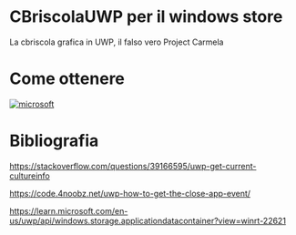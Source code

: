 # CBriscolaUWP per il windows store
La cbriscola grafica in UWP, il falso vero Project Carmela

# Come ottenere
[![microsoft](https://get.microsoft.com/images/en-us%20dark.svg)](https://www.microsoft.com/store/apps/9NX1JKTQK12C)


# Bibliografia

https://stackoverflow.com/questions/39166595/uwp-get-current-cultureinfo

https://code.4noobz.net/uwp-how-to-get-the-close-app-event/

https://learn.microsoft.com/en-us/uwp/api/windows.storage.applicationdatacontainer?view=winrt-22621
